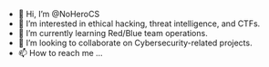 - 👋 Hi, I’m @NoHeroCS
- 👀 I’m interested in ethical hacking, threat intelligence, and CTFs.
- 🌱 I’m currently learning Red/Blue team operations.
- 💞️ I’m looking to collaborate on Cybersecurity-related projects.
- 📫 How to reach me ...

<!---
NoHeroCS/NoHeroCS is a ✨ special ✨ repository because its `README.md` (this file) appears on your GitHub profile.
You can click the Preview link to take a look at your changes.
--->
